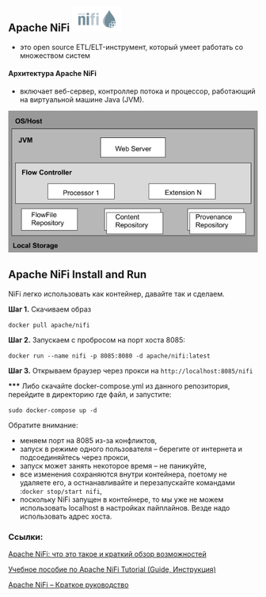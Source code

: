 ## Apache NiFi <img src="https://github.com/MacJei/mlops_platform/blob/main/images/apache_nifi_logo_icon_167863(1).svg" width="100">
- это open source ETL/ELT-инструмент, который умеет работать со множеством систем

#### Архитектура Apache NiFi 
- включает веб-сервер, контроллер потока и процессор, работающий на виртуальной машине Java (JVM).
<img src="https://github.com/MacJei/mlops_platform/blob/main/images/apache_nifi_architecture.jpg" width="550">

## Apache NiFi Install and Run

NiFi легко использовать как контейнер, давайте так и сделаем.

__Шаг 1.__ Скачиваем образ

`docker pull apache/nifi`

__Шаг 2.__ Запускаем с пробросом на порт хоста 8085:

`docker run --name nifi -p 8085:8080 -d apache/nifi:latest`

__Шаг 3.__ Открываем браузер через прокси на `http://localhost:8085/nifi`

__***__ Либо скачайте docker-compose.yml из данного репозитория, перейдите в директорию где файл, и запустите:

`sudo docker-compose up -d`

Обратите внимание:

* меняем порт на 8085 из-за конфликтов,
* запуск в режиме одного пользователя – берегите от интернета и подсоединяйтесь через прокси,
* запуск может занять некоторое время – не паникуйте,
* все изменения сохраняются внутри контейнера, поетому не удаляете его, а остнанавливайте и перезапускайте командами :`docker stop/start nifi`,
* поскольку NiFi запущен в контейнере, то мы уже не можем использовать localhost в настройках пайплайнов. Везде надо использовать адрес хоста.

### Ссылки:
[Apache NiFi: что это такое и краткий обзор возможностей](https://habr.com/ru/company/rostelecom/blog/432166/)

[Учебное пособие по Apache NiFi Tutorial (Guide, Инструкция)](https://ivan-shamaev.ru/apache-nifi-tutorial-guide/)

[Apache NiFi – Краткое руководство](https://coderlessons.com/tutorials/java-tekhnologii/uznaite-apache-nifi/apache-nifi-kratkoe-rukovodstvo)
